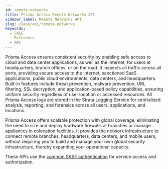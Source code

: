 ```yaml
---
id: remote-networks
title: Prisma Access Remote Networks API
sidebar_label: Remote Networks API
slug: /sase/api/remote-networks
keywords:
  - SASE
  - Reference
  - API
---
```


Prisma Access ensures consistent security by enabling safe access to cloud and data center applications, as well as the internet, for users at headquarters, branch offices, or on the road. It inspects all traffic across all ports, providing secure access to the internet, sanctioned SaaS applications, public cloud environments, data centers, and headquarters. Built-in features include threat prevention, malware prevention, URL filtering, SSL decryption, and application-based policy capabilities, ensuring uniform security regardless of user location or accessed resources. All Prisma Access logs are stored in the Strata Logging Service for centralized analysis, reporting, and forensics across all users, applications, and locations.

Prisma Access offers scalable protection with global coverage, eliminating the need to size and deploy hardware firewalls at branches or manage appliances in colocation facilities. It provides the network infrastructure to connect remote branches, headquarters, data centers, and mobile users, without requiring you to build and manage your own global security infrastructure, thereby expanding your operational capacity.

These APIs use the [common SASE authentication](/sase/docs/getstarted) for service access and authorization.